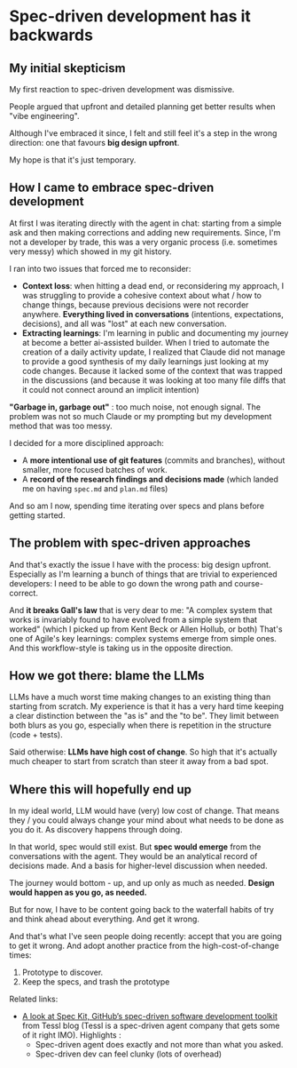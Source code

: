 # Spec-driven development has it backwards

## My initial skepticism

My first reaction to spec-driven development was dismissive. 

People argued that upfront and detailed planning get better results when "vibe engineering".

Although I've embraced it since, I felt and still feel it's a step in the wrong direction: one that favours **big design upfront**.

My hope is that it's just temporary.

## How I came to embrace spec-driven development

At first I was iterating directly with the agent in chat: starting from a simple ask and then making corrections and adding new requirements.
Since, I'm not a developer by trade, this was a very organic process (i.e. sometimes very messy) which showed in my git history. 

I ran into two issues that forced me to reconsider:
- **Context loss**: when hitting a dead end, or reconsidering my approach, I was struggling to provide a cohesive context about what / how to change things, because previous decisions were not recorder anywhere. **Everything lived in conversations** (intentions, expectations, decisions), and all was "lost" at each new conversation.
- **Extracting learnings**: I'm learning in public and documenting my journey at become a better ai-assisted builder. When I tried to automate the creation of a daily activity update, I realized that Claude did not manage to provide a good synthesis of my daily learnings just looking at my code changes. Because it lacked some of the context that was trapped in the discussions (and because it was looking at too many file diffs that it could not connect around an implicit intention)

**"Garbage in, garbage out"** : too much noise, not enough signal. 
The problem was not so much Claude or my prompting but my development method that was too messy. 

I decided for a more disciplined approach: 
- A **more intentional use of git features** (commits and branches), without smaller, more focused batches of work.
- A **record of the research findings and decisions made** (which landed me on having `spec.md` and `plan.md` files)

And so am I now, spending time iterating over specs and plans before getting started.

## The problem with spec-driven approaches

And that's exactly the issue I have with the process: big design upfront.
Especially as I'm learning a bunch of things that are trivial to experienced developers: I need to be able to go down the wrong path and course-correct.

And **it breaks Gall's law** that is very dear to me: "A complex system that works is invariably found to have evolved from a simple system that worked" (which I picked up from Kent Beck or Allen Hollub, or both)
That's one of Agile's key learnings: complex systems emerge from simple ones.
And this workflow-style is taking us in the opposite direction.

## How we got there: blame the LLMs

LLMs have a much worst time making changes to an existing thing than starting from scratch. 
My experience is that it has a very hard time keeping a clear distinction between the "as is" and the "to be". 
They limit between both blurs as you go, especially when there is repetition in the structure (code + tests).

Said otherwise: **LLMs have high cost of change**. 
So high that it's actually much cheaper to start from scratch than steer it away from a bad spot.

## Where this will hopefully end up

In my ideal world, LLM would have (very) low cost of change. 
That means they / you could always change your mind about what needs to be done as you do it. 
As discovery happens through doing. 

In that world, spec would still exist. 
But **spec would emerge** from the conversations with the agent. 
They would be an analytical record of decisions made. 
And a basis for higher-level discussion when needed. 

The journey would bottom - up,  and up only as much as needed.
**Design would happen as you go, as needed.**

But for now, I have to be content going back to the waterfall habits of try and think ahead about everything.
And get it wrong.

And that's what I've seen people doing recently: accept that you are going to get it wrong. 
And adopt another practice from the high-cost-of-change times: 
1. Prototype to discover. 
2. Keep the specs, and trash the prototype


Related links:
- [A look at Spec Kit, GitHub’s spec-driven software development toolkit](https://ainativedev.io/news/a-look-at-spec-kit-githubs-spec-driven-software-development-toolkit) from Tessl blog (Tessl is a spec-driven agent company that gets some of it right IMO). Highlights : 
  - Spec-driven agent does exactly and not more than what you asked.
  - Spec-driven dev can feel clunky (lots of overhead)